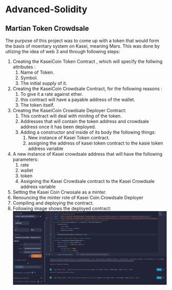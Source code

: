 # Advanced-Solidity
## Martian Token Crowdsale
The purpose of this project was to come up with a token that would form the basis of moentary system on Kasei, meaning Mars.
This was done by utlizing the idea of web 3 and through following steps:
  1. Creating the KaseiCoin Token Contract , which will specify the follwing attributes :
     1. Name of Token.
     2. Symbol.
     3. The initial supply of it.
  2. Creating the KaseiCoin Crowdsale Contract, for the following reasons :
     1. To give it a rate against ether.
     2. this contract will have a payable address of the wallet.
     3. The token itself.
  3. Creating the KaseiCoin Crowdsale Deployer Contract:
     1. This contract will deal with minitng of the token.
     2. Addresses that will contain the token address and crowdsale address once it has been deployed.
     3. Adding a constructor and inside of its body the following things:
        1. New instance of Kasei Token contract.
        2. assigning the address of kasei token contract to the kasie token address variable
   4. A new instance of Kasei crowdsale address that will have the following parameters:
      1. rate 
      2. wallet
      3. token
      4. Assigning the Kasei Crowdsale contract to the Kasei Crowdsale address variable
   5. Setting the Kasei Coin Crwosale as a minter.
   6. Renouncing the minter role of Kasei Coin Crowdsale Deployer
   7. Compiling and deploying the contract.
   8. Following image shows the deployed contract:
        ![Deployed Contract](Crowdsale.jpg)
